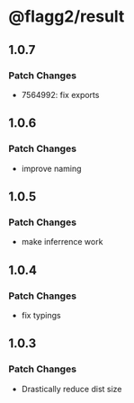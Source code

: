 # @flagg2/result

## 1.0.7

### Patch Changes

-  7564992: fix exports

## 1.0.6

### Patch Changes

-  improve naming

## 1.0.5

### Patch Changes

-  make inferrence work

## 1.0.4

### Patch Changes

-  fix typings

## 1.0.3

### Patch Changes

-  Drastically reduce dist size
